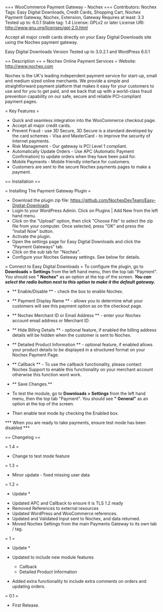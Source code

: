 === WooCommerce Payment Gateway - Nochex ===
Contributors: Nochex 
Tags: Easy Digital Downloads, Credit Cards, Shopping Cart, Nochex Payment Gateway, Nochex, Extension, Gateway
Requires at least: 3.3
Tested up to: 6.0.1
Stable tag: 1.4
License: GPLv2 or later
License URI: http://www.gnu.org/licenses/gpl-2.0.html

Accept all major credit cards directly on your Easy Digital Downloads site using the Nochex payment gateway.

Easy Digital Downloads Version Tested up to 3.0.2.1 and WordPress 6.0.1

== Description ==
= Nochex Online Payment Services =
Website: http://www.nochex.com

Nochex is the UK's leading independent payment service for start-up, small and medium sized online merchants. We provide a simple and straightforward payment platform that makes 
it easy for your customers to use and for you to get paid, and we back that up with a world-class fraud prevention capability on our safe, secure and reliable PCI-compliant payment pages.

= Key Features =
* Quick and seamless integration into the WooCommerce checkout page.
* Accept all major credit cards.
* Prevent Fraud - use 3D Secure, 3D Secure is a standard developed by the card schemes - Visa and MasterCard - to improve the security of Internet payments.
* Risk Management - Our gateway is PCI Level 1 compliant.
* Automatically Update Orders - Use APC (Automatic Payment Confirmation) to update orders when they have been paid for.
* Mobile Payments - Mobile friendly interface for customers.
* Customers are sent to the secure Nochex payments pages to make a payment.

== Installation ==

= Installing The Payment Gateway Plugin =

* Download the plugin zip file: https://github.com/NochexDevTeam/Easy-Digital-Downloads
* Login to your WordPress Admin. Click on Plugins | Add New from the left hand menu.
* Click on the "Upload" option, then click "Choose File" to select the zip file from your computer. Once selected, press "OK" and press the "Install Now" button.
* Activate the plugin.
* Open the settings page for Easy Digital Downloads and click the "Payment Gateways" tab.
* Click on the sub tab for "Nochex".
* Configure your Nochex Gateway settings. See below for details.

= Connect to Easy Digital Downloads =
To configure the plugin, go to **Downloads > Settings** from the left hand menu, then the top tab "Payment". You should see __" Nochex"__ as an option at the top of the screen. 
__*You can select the radio button next to this option to make it the default gateway.*__

* ** Enable/Disable ** - check the box to enable Nochex.
* ** Payment Display Name ** - allows you to determine what your customers will see this payment option as on the checkout page.  
* ** Nochex Merchant ID or Email Address ** - enter your Nochex account email address or Merchant ID. 
* ** Hide Billing Details ** - optional feature, if enabled the billing address details will be hidden when the customer is sent to Nochex.
* ** Detailed Product Information ** - optional feature, if enabled allows your product details to be displayed in a structured format on your Nochex Payment Page.  
* ** Callback ** - To use the callback functionality, please contact Nochex Support to enable this functionality on your merchant account otherwise this function wont work.
* ** Save Changes.** 

* To test the module, go to **Downloads > Settings** from the left hand menu, then the top tab "Payment". You should see __" General"__ as an option at the top of the screen.
* Then enable test mode by checking the Enabled box.

*** When you are ready to take payments, ensure test mode has been disabled ***

== Changelog ==

= 1.4 =

- Change to test mode feature

= 1.3 =

- Minor update - fixed missing user data

= 1.2 =

* Update *

- Updated APC and Callback to ensure it is TLS 1.2 ready
- Removed References to external resources
- Updated WordPress and WooCommerce references.
- Updated and Validated Input sent to Nochex, and data returned.
- Moved Nochex Settings from the main Payments Gateway to its own tab / tag.

= 1 =

* Update *

- Updated to include new module features 
	+ Callback
	+ Detailed Product Information

- Added extra functionality to include extra comments on orders and updating orders.

= 0.1 =
* First Release.


